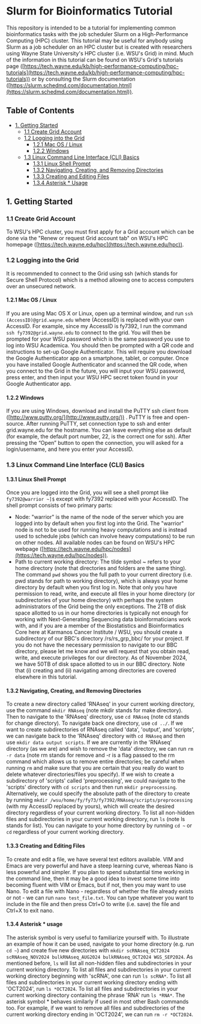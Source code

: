 # Slurm for Bioinformatics Tutorial

This repository is intended to be a tutorial for implementing common bioinformatics tasks with the job scheduler Slurm on a High-Performance Computing (HPC) cluster. This tutorial may be useful for anybody using Slurm as a job scheduler on an HPC cluster but is created with researchers using Wayne State University's HPC cluster (i.e. WSU's Grid) in mind. Much of the information in this tutorial can be found on WSU's Grid's tutorials page ([https://tech.wayne.edu/kb/high-performance-computing/hpc-tutorials](https://tech.wayne.edu/kb/high-performance-computing/hpc-tutorials)) or by consulting the Slurm documentation ([https://slurm.schedmd.com/documentation.html](https://slurm.schedmd.com/documentation.html)).

## Table of Contents
- [1. Getting Started](#getting-started)
   - [1.1 Create Grid Account](#create-account)
   - [1.2 Logging into the Grid](#logging-in)
      - [1.2.1 Mac OS / Linux](#logging-in-mac-linux)
      - [1.2.2 Windows](#logging-in-windows)
   - [1.3 Linux Command Line Interface (CLI) Basics](#basics)
      - [1.3.1 Linux Shell Prompt](#shell-prompt)
      - [1.3.2 Navigating, Creating, and Removing Directories](#navigating)
      - [1.3.3 Creating and Editing Files](#editing)
      - [1.3.4 Asterisk * Usage](#asterisk)


<a name="getting-started"></a>
## 1. Getting Started
<a name="create-account"></a>
### 1.1 Create Grid Account
To WSU's HPC cluster, you must first apply for a Grid account which can be done via the "Renew or request Grid account tab" on WSU's HPC homepage ([https://tech.wayne.edu/hpc](https://tech.wayne.edu/hpc)).

<a name="logging-in"></a>
### 1.2 Logging into the Grid
It is recommended to connect to the Grid using ssh (which stands for Secure Shell Protocol) which is a method allowing one to access computers over an unsecured network.
<a name="logging-in-mac-linux"></a>
#### 1.2.1 Mac OS / Linux
If you are using Mac OS X or Linux, open up a terminal window, and run `ssh (AccessID)@grid.wayne.edu` where (AccessID) is replaced with your own AccessID. For example, since my AccessID is fy7392, I run the command `ssh fy7392@grid.wayne.edu` to connect to the grid. You will then be prompted for your WSU password which is the same password 
you use to log into WSU Academica. You should then be prompted with a QR code and instructions
to set-up Google Authenticator. This will require you download the Google Authenticator app
on a smartphone, tablet, or computer. Once you have installed Google Authenticator and scanned the QR 
code, when you connect to the Grid in the future, you will input your WSU password, press enter, 
and then input your WSU HPC secret token found in your Google Authenticator app.

<a name="logging-in-windows"></a>
#### 1.2.2 Windows
If you are using Windows, download and install the PuTTY ssh client from
([http://www.putty.org/](http://www.putty.org/)) . PuTTY is free and open-source. After running
PuTTY, set connection type to ssh and enter grid.wayne.edu for the
hostname. You can leave everything else as default (for example, the default
port number, 22, is the correct one for ssh). After pressing the “Open”
button to open the connection, you will asked for a login/username, and
here you enter your AccessID.

<a name="basics"></a>
### 1.3 Linux Command Line Interface (CLI) Basics
<a name="shell-prompt"></a>
#### 1.3.1 Linux Shell Prompt
Once you are logged into the Grid, you will see a shell prompt like `fy7392@warrior ~]$` except with fy7392 replaced with your AccessID. The shell prompt consists of two primary parts:
  * Node: "warrior" is the name of the node of the server which you are logged into by default when you first log into the Grid. The "warrior" node is not to be used for running heavy computations and is instead used to schedule jobs (which can involve heavy computations) to be run on other nodes. All available nodes can be found on WSU's HPC webpage ([https://tech.wayne.edu/hpc/nodes](https://tech.wayne.edu/hpc/nodes)).
  * Path to current working directory: The tilde symbol ~ refers to your home directory (note that directories and folders are the same thing). The command `pwd` shows you the full path to your current directory (i.e. pwd stands for path to working directory), which is always your home directory by default when you first log in. Note that only you have permission to read, write, and execute all files in your home directory (or subdirectories of your home directory) with perhaps the system administrators of the Grid being the only exceptions. The 2TB of disk space allotted to us in our home directories is typically not enough for working with Next-Generating Sequencing data bioinformaticians work with, and if you are a member of the Biostatistics and Bioinformatics Core here at Karmanos Cancer Institute / WSU, you should create a subdirectory of our BBC's directory /rs/rs_grp_bbc/ for your project. If you do not have the necessary permission to navigate to our BBC directory, please let me know and we will request that you obtain read, write, and execute privileges for our directory. As of November 2024, we have 50TB of disk space allotted to us in our BBC directory. Note that (i) creating and (ii) navigating among directories are covered elsewhere in this tutorial.

<a name="navigating"></a>
#### 1.3.2 Navigating, Creating, and Removing Directories
To create a new directory called 'RNAseq' in your current working directory, use the command `mkdir RNAseq` (note mkdir stands for make directory). Then to navigate to 
the 'RNAseq' directory, use `cd RNAseq` (note cd stands for change directory). To navigate back one directory, use `cd ../`. If we want to create subdirectories of 
RNAseq called 'data', 'output', and 'scripts', we can navigate back to the 'RNAseq' directory with 
`cd RNAseq` and then use `mkdir data output scripts`. If we are currently in the 'RNAseq' directory (as we are) and wish to remove the 'data' directory, we can run 
`rm -r data` (note rm stands for remove and -r is a flag passed to the rm command which allows us to remove entire directories; be careful when running `rm` and 
make sure that you are certain that you really do want to delete whatever directories/files you specify). If we wish to 
create a subdirectory of 'scripts' called 'preprocessing', we could navigate to the 'scripts' directory with `cd scripts` and then run `mkdir preprocessing`. Alternatively, we could specify 
the absolute path of the directory to create by running `mkdir /wsu/home/fy/fy73/fy7392/RNAseq/scripts/preprocessing` (with my AccessID replaced by yours), which will create 
the desired directory regardless of your current working directory. To list all non-hidden files and subdirectories in your current working directory, run `ls` (note ls stands for list). 
You can navigate to your home directory by running `cd ~` or `cd` regardless of your current working directory.

<a name="editing"></a>
#### 1.3.3 Creating and Editing Files
To create and edit a file, we have several text editors available. VIM and Emacs are very powerful and have a steep learning curve, whereas Nano is less powerful and simpler. If you 
plan to spend substantial time working in the command line, then it may be a good idea to invest some time into becoming fluent with VIM or Emacs, but if not, then you may want 
to use Nano. To edit a file with Nano - regardless of whether the file already exists or not - we can run `nano test_file.txt`. You can type whatever you want to include in the file 
and then press Ctrl+O to write (i.e. save) the file and Ctrl+X to exit nano. 

<a name="asterisk"></a>
#### 1.3.4 Asterisk * usage 
The asterisk symbol is very useful to familiarize yourself with. To illustrate an example of how it can be used, 
navigate to your home directory (e.g. run `cd ~`) and create five new directories 
with `mkdir scRNAseq_OCT2024 scRNAseq_NOV2024 bulkRNAseq_AUG2024 bulkRNAseq_OCT2024 WGS_SEP2024`. 
As mentioned before, `ls` will list all non-hidden files and subdirectories in your current working directory. 
To list all files and subdirectories in your current working directory beginning with 'scRNA', one can run `ls scRNA*`. 
To list all files and subdirectories in your current working directory ending with 'OCT2024', run `ls *OCT2024`. 
To list all files and subdirectories in your current working directory containing the phrase 'RNA' run `ls *RNA*`. 
The asterisk symbol * behaves similarly if used in most other Bash commands too. For example, if we want to remove 
all files and subdirectories of the current working directory ending in 'OCT2024', we can run `rm -r *OCT2024`.




